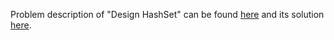 Problem description of "Design HashSet" can be found [here](https://leetcode.com/problems/design-hashset/description/) and its solution [here](https://github.com/aurimas13/Solutions-To-Problems/blob/main/LeetCode/Java%20Solutions/Design%20HashSet/design.java).